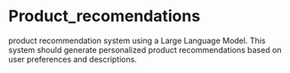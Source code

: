 # Product_recomendations
product recommendation system using a Large Language Model. This system should generate personalized product recommendations based on user preferences and descriptions.
